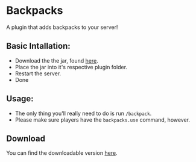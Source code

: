# Backpacks
A plugin that adds backpacks to your server!

## Basic Intallation:
* Download the the jar, found [here](https://github.com/Blurmit/Backpacks/releases).
* Place the jar into it's respective plugin folder.
* Restart the server.
* Done

## Usage:
* The only thing you'll really need to do is run `/backpack`.
* Please make sure players have the `backpacks.use` command, however.

## Download
You can find the downloadable version [here](https://github.com/Blurmit/Backpacks/releases).
